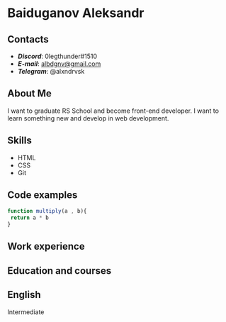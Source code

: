 # Baiduganov Aleksandr
## Contacts
* __*Discord*__: 0legthunder#1510
* __*E-mail*__: albdgnv@gmail.com
* __*Telegram*__: @alxndrvsk
## About Me
I want to graduate RS School and become front-end developer. I want to learn something new and develop in web development.
## Skills
* HTML
* CSS
* Git
## Code examples
```javascript
function multiply(a , b){
 return a * b
}
```
## Work experience
## Education and courses
## English
Intermediate